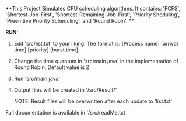 **This Project Simulates CPU scheduling algorithms. It contains: 'FCFS', 'Shortest-Job-First', 'Shortest-Remaining-Job-First', 'Priority Sheduling', 'Preemtive Priority Scheduling', and 'Round Robin'.
**



**RUN:**
1. Edit 'src/list.txt' to your liking. The format is:
   [Process name] [arrival time] [priority] [burst time]

2. Change the time quantum in 'src/main.java' in the implementation of Round Robin. Default value is 2.

3. Run 'src/main.java'

4. Output files will be created in '/src/Result/'

   NOTE: Result files will be overwritten after each update to 'list.txt'


Full documentation is available in '/src/readMe.txt
